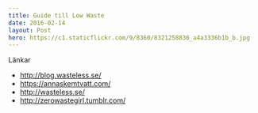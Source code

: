 ```yaml
---
title: Guide till Low Waste
date: 2016-02-14
layout: Post
hero: https://c1.staticflickr.com/9/8360/8321258836_a4a3336b1b_b.jpg
---
```


Länkar
* http://blog.wasteless.se/
* https://annaskemtvatt.com/
* http://wasteless.se/
* http://zerowastegirl.tumblr.com/